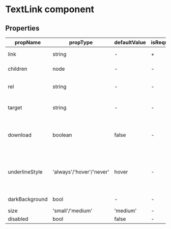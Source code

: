 # TextLink component

## Properties

| propName | propType | defaultValue | isRequired | description |
|----------|----------|--------------|------------|-------------|
| link | string | - | + | The link itself e.g. 'https://www.wix.com' |
| children | node | - | - | The node to render, <TextLink>I am a children</TextLink> |
| rel | string | - | - | Must be a valid rel attribute according to <a> tag |
| target | string | - | - | Must be a valid target attribute according to <a> tag |
| download | boolean | false | - | Specifies that the target will be downloaded when a user clicks on the hyperlink |
| underlineStyle | 'always'/'hover'/'never' | hover | - | Hover - show the underline only on hover, Always - always show underline, Never - never show underline |
| darkBackground | bool | - | - | Whether to use dark background |
| size | 'small'/'medium' | 'medium' | - | The size of the button |
| disabled | bool | false | - | disables the link |
